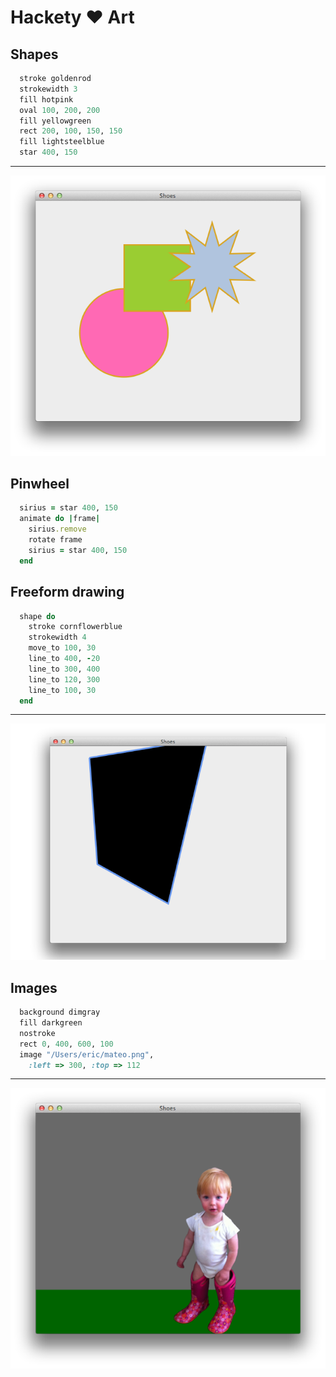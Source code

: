 # Hackety ♥ Art #

## Shapes ##

``` ruby
  stroke goldenrod
  strokewidth 3
  fill hotpink
  oval 100, 200, 200
  fill yellowgreen
  rect 200, 100, 150, 150
  fill lightsteelblue
  star 400, 150
```

---

![](shapes.png)

## Pinwheel ##

``` ruby 
  sirius = star 400, 150
  animate do |frame|
    sirius.remove
    rotate frame
    sirius = star 400, 150
  end
```

## Freeform drawing ##

``` ruby
  shape do
    stroke cornflowerblue
    strokewidth 4
    move_to 100, 30
    line_to 400, -20
    line_to 300, 400
    line_to 120, 300
    line_to 100, 30
  end
```

---

![](shape-freeform.png)

## Images ##

``` ruby
  background dimgray
  fill darkgreen
  nostroke
  rect 0, 400, 600, 100
  image "/Users/eric/mateo.png",
    :left => 300, :top => 112
```

---

![](mateo.png)
